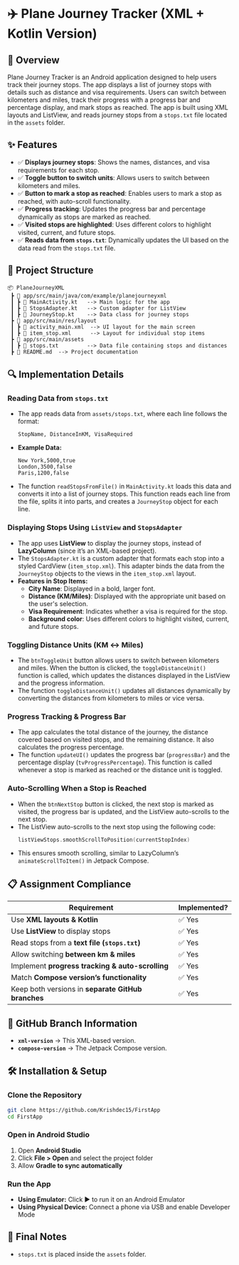 # ✈️ Plane Journey Tracker (XML + Kotlin Version)

## 📖 Overview
Plane Journey Tracker is an Android application designed to help users track their journey stops. The app displays a list of journey stops with details such as distance and visa requirements. Users can switch between kilometers and miles, track their progress with a progress bar and percentage display, and mark stops as reached. The app is built using XML layouts and ListView, and reads journey stops from a `stops.txt` file located in the `assets` folder.

## ✨ Features
- ✅ **Displays journey stops**: Shows the names, distances, and visa requirements for each stop.
- ✅ **Toggle button to switch units**: Allows users to switch between kilometers and miles.
- ✅ **Button to mark a stop as reached**: Enables users to mark a stop as reached, with auto-scroll functionality.
- ✅ **Progress tracking**: Updates the progress bar and percentage dynamically as stops are marked as reached.
- ✅ **Visited stops are highlighted**: Uses different colors to highlight visited, current, and future stops.
- ✅ **Reads data from `stops.txt`**: Dynamically updates the UI based on the data read from the `stops.txt` file.

## 📂 Project Structure
```plaintext
📦 PlaneJourneyXML
 ┣ 📂 app/src/main/java/com/example/planejourneyxml
 ┃ ┣ 📜 MainActivity.kt   --> Main logic for the app
 ┃ ┣ 📜 StopsAdapter.kt   --> Custom adapter for ListView
 ┃ ┣ 📜 JourneyStop.kt    --> Data class for journey stops
 ┣ 📂 app/src/main/res/layout
 ┃ ┣ 📜 activity_main.xml  --> UI layout for the main screen
 ┃ ┣ 📜 item_stop.xml      --> Layout for individual stop items
 ┣ 📂 app/src/main/assets
 ┃ ┣ 📜 stops.txt         --> Data file containing stops and distances
 ┣ 📜 README.md  --> Project documentation
```

## 🔍 Implementation Details

### Reading Data from `stops.txt`
- The app reads data from `assets/stops.txt`, where each line follows the format:
  ```plaintext
  StopName, DistanceInKM, VisaRequired
  ```
- **Example Data:**
  ```plaintext
  New York,5000,true
  London,3500,false
  Paris,1200,false
  ```
- The function `readStopsFromFile()` in `MainActivity.kt` loads this data and converts it into a list of journey stops. This function reads each line from the file, splits it into parts, and creates a `JourneyStop` object for each line.

### Displaying Stops Using `ListView` and `StopsAdapter`
- The app uses **ListView** to display the journey stops, instead of **LazyColumn** (since it’s an XML-based project).
- The `StopsAdapter.kt` is a custom adapter that formats each stop into a styled CardView (`item_stop.xml`). This adapter binds the data from the `JourneyStop` objects to the views in the `item_stop.xml` layout.
- **Features in Stop Items:**
  - **City Name**: Displayed in a bold, larger font.
  - **Distance (KM/Miles)**: Displayed with the appropriate unit based on the user's selection.
  - **Visa Requirement**: Indicates whether a visa is required for the stop.
  - **Background color**: Uses different colors to highlight visited, current, and future stops.

### Toggling Distance Units (KM ↔ Miles)
- The `btnToggleUnit` button allows users to switch between kilometers and miles. When the button is clicked, the `toggleDistanceUnit()` function is called, which updates the distances displayed in the ListView and the progress information.
- The function `toggleDistanceUnit()` updates all distances dynamically by converting the distances from kilometers to miles or vice versa.

### Progress Tracking & Progress Bar
- The app calculates the total distance of the journey, the distance covered based on visited stops, and the remaining distance. It also calculates the progress percentage.
- The function `updateUI()` updates the progress bar (`progressBar`) and the percentage display (`tvProgressPercentage`). This function is called whenever a stop is marked as reached or the distance unit is toggled.

### Auto-Scrolling When a Stop is Reached
- When the `btnNextStop` button is clicked, the next stop is marked as visited, the progress bar is updated, and the ListView auto-scrolls to the next stop.
- The ListView auto-scrolls to the next stop using the following code:
  ```kotlin
  listViewStops.smoothScrollToPosition(currentStopIndex)
  ```
- This ensures smooth scrolling, similar to LazyColumn’s `animateScrollToItem()` in Jetpack Compose.

## 📋 Assignment Compliance
| **Requirement** | **Implemented?** |
|----------------|----------------|
| Use **XML layouts & Kotlin** | ✅ Yes |
| Use **ListView** to display stops | ✅ Yes |
| Read stops from a **text file (`stops.txt`)** | ✅ Yes |
| Allow switching **between km & miles** | ✅ Yes |
| Implement **progress tracking & auto-scrolling** | ✅ Yes |
| Match **Compose version’s functionality** | ✅ Yes |
| Keep both versions in **separate GitHub branches** | ✅ Yes |

## 🌿 GitHub Branch Information
- **`xml-version`** → This XML-based version.
- **`compose-version`** → The Jetpack Compose version.

## 🛠️ Installation & Setup

### Clone the Repository
```sh
git clone https://github.com/Krishdec15/FirstApp
cd FirstApp
```

### Open in Android Studio
1. Open **Android Studio**
2. Click **File > Open** and select the project folder
3. Allow **Gradle to sync automatically**

### Run the App
- **Using Emulator:** Click ▶️ to run it on an Android Emulator
- **Using Physical Device:** Connect a phone via USB and enable Developer Mode

## 📝 Final Notes
-  `stops.txt` is placed inside the `assets` folder.
